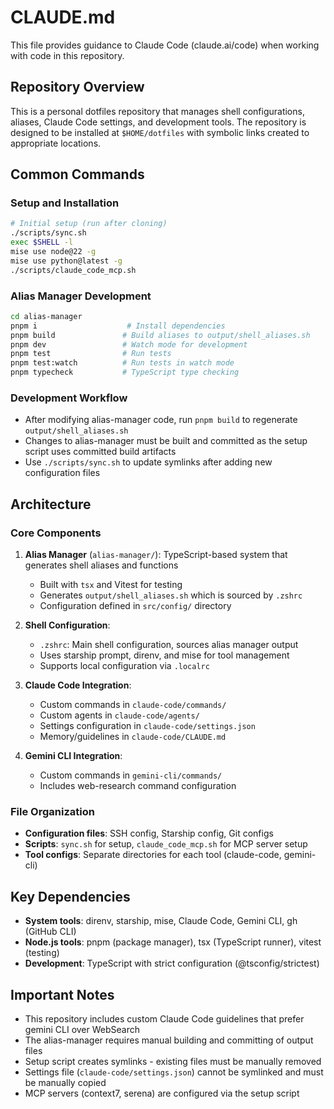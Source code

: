 # CLAUDE.md

This file provides guidance to Claude Code (claude.ai/code) when working with code in this repository.

## Repository Overview

This is a personal dotfiles repository that manages shell configurations, aliases, Claude Code settings, and development tools. The repository is designed to be installed at `$HOME/dotfiles` with symbolic links created to appropriate locations.

## Common Commands

### Setup and Installation
```bash
# Initial setup (run after cloning)
./scripts/sync.sh
exec $SHELL -l
mise use node@22 -g
mise use python@latest -g
./scripts/claude_code_mcp.sh
```

### Alias Manager Development
```bash
cd alias-manager
pnpm i                    # Install dependencies
pnpm build               # Build aliases to output/shell_aliases.sh
pnpm dev                 # Watch mode for development
pnpm test                # Run tests
pnpm test:watch          # Run tests in watch mode
pnpm typecheck           # TypeScript type checking
```

### Development Workflow
- After modifying alias-manager code, run `pnpm build` to regenerate `output/shell_aliases.sh`
- Changes to alias-manager must be built and committed as the setup script uses committed build artifacts
- Use `./scripts/sync.sh` to update symlinks after adding new configuration files

## Architecture

### Core Components

1. **Alias Manager** (`alias-manager/`): TypeScript-based system that generates shell aliases and functions
   - Built with `tsx` and Vitest for testing
   - Generates `output/shell_aliases.sh` which is sourced by `.zshrc`
   - Configuration defined in `src/config/` directory

2. **Shell Configuration**: 
   - `.zshrc`: Main shell configuration, sources alias manager output
   - Uses starship prompt, direnv, and mise for tool management
   - Supports local configuration via `.localrc`

3. **Claude Code Integration**: 
   - Custom commands in `claude-code/commands/`
   - Custom agents in `claude-code/agents/`
   - Settings configuration in `claude-code/settings.json`
   - Memory/guidelines in `claude-code/CLAUDE.md`

4. **Gemini CLI Integration**:
   - Custom commands in `gemini-cli/commands/`
   - Includes web-research command configuration

### File Organization

- **Configuration files**: SSH config, Starship config, Git configs
- **Scripts**: `sync.sh` for setup, `claude_code_mcp.sh` for MCP server setup
- **Tool configs**: Separate directories for each tool (claude-code, gemini-cli)

## Key Dependencies

- **System tools**: direnv, starship, mise, Claude Code, Gemini CLI, gh (GitHub CLI)
- **Node.js tools**: pnpm (package manager), tsx (TypeScript runner), vitest (testing)
- **Development**: TypeScript with strict configuration (@tsconfig/strictest)

## Important Notes

- This repository includes custom Claude Code guidelines that prefer gemini CLI over WebSearch
- The alias-manager requires manual building and committing of output files
- Setup script creates symlinks - existing files must be manually removed
- Settings file (`claude-code/settings.json`) cannot be symlinked and must be manually copied
- MCP servers (context7, serena) are configured via the setup script